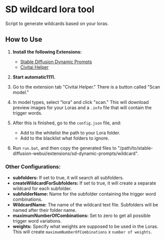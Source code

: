 # SD wildcard lora tool

Script to generate wildcards based on your loras.

## How to Use

1. **Install the following Extensions:**
   - [Stable Diffusion Dynamic Prompts](https://github.com/adieyal/sd-dynamic-prompts)
   - [Civitai Helper](https://github.com/butaixianran/Stable-Diffusion-Webui-Civitai-Helper)

2. **Start automatic1111.**

3. Go to the extension tab "Civitai Helper." There is a button called "Scan model."

4. In model types, select "lora" and click "scan." This will download preview images for your Loras and a `.info` file that will contain the trigger words.

5. After this is finished, go to the `config.json` file, and:
   - Add to the whitelist the path to your Lora folder.
   - Add to the blacklist what folders to ignore.

6. Run `run.bat`, and then copy the generated files to "/path/to/stable-diffusion-webui/extensions/sd-dynamic-prompts/wildcard".

### Other Configurations:

- **subfolders:** If set to true, it will search all subfolders.
- **createWildcardForSubfolders:** If set to true, it will create a separate wildcard for each subfolder.
- **subfolderName:** Name for the subfolder containing the trigger word combinations.
- **WildcardName:** The name of the wildcard text file. Subfolders will be named after their folder name.
- **maximumNumberOfCombinations:** Set to zero to get all possible trigger word variations.
- **weights:** Specify what weights are supposed to be used in the Loras. This will create `maximumNumberOfCombinations` x `number of weights`.
